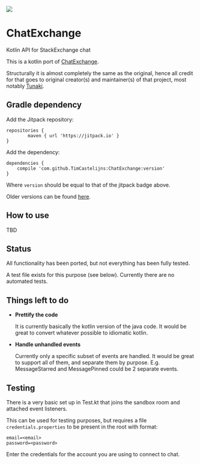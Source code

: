 [![](https://jitpack.io/v/TimCastelijns/ChatExchange.svg)](https://jitpack.io/#TimCastelijns/ChatExchange)

# ChatExchange

Kotlin API for StackExchange chat

This is a kotlin port of [ChatExchange](https://github.com/SOBotics/chatexchange).

Structurally it is almost completely the same as the original, hence all credit for that goes to original creator(s) and maintainer(s)
of that project, most notably [Tunaki](https://github.com/Tunaki/).

## Gradle dependency

Add the Jitpack repository:

    repositories {
	        maven { url 'https://jitpack.io' }
    }

Add the dependency:

    dependencies {
        compile 'com.github.TimCastelijns:ChatExchange:version'
    }

Where `version` should be equal to that of the jitpack badge above.

Older versions can be found [here](https://jitpack.io/#TimCastelijns/ChatExchange).

## How to use

TBD

## Status

All functionality has been ported, but not everything has been fully tested.

A test file exists for this purpose (see below). Currently there are no automated tests.

## Things left to do

- __Prettify the code__

  It is currently basically the kotlin version of the java code. It would be great to convert whatever possible to idiomatic kotlin.


- __Handle unhandled events__

  Currently only a specific subset of events are handled. It would be great to support all of them, and separate them by purpose. E.g. MessageStarred and MessagePinned could be 2 separate events.

## Testing

There is a very basic set up in Test.kt that joins the sandbox room and attached event listeners.

This can be used for testing purposes, but requires a file `credentials.properties` to be present in the root with format:

    email=<email>
    password=<password>
    
Enter the credentials for the account you are using to connect to chat.